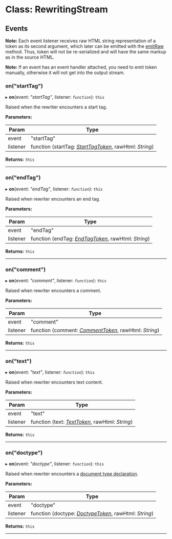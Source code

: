 # Class: RewritingStream

## Events

**Note:** Each event listener receives raw HTML string representation of a token as its second
argument, which later can be emitted with the [emitRaw](#emit_raw) method. Thus, token will not be
re-serialized and will have the same markup as in the source HTML.

**Note:** If an event has an event handler attached, you need to emit token manually, otherwise
it will not get into the output stream.

<a id="on_starttag"></a>

###  on("startTag")

▸ **on**(event: *"startTag"*, listener: *`function`*): `this`

Raised when the rewriter encounters a start tag.

**Parameters:**

| Param | Type |
| ------ | ------ |
| event | "startTag" |
| listener | function (startTag: *[StartTagToken](../../parse5-sax-parser/docs/tokens/start-tag.md)*, rawHtml: *String*) |

**Returns:** `this`

___
<a id="on_endtag"></a>

###  on("endTag")

▸ **on**(event: *"endTag"*, listener: *`function`*): `this`

Raised when rewriter encounters an end tag.

**Parameters:**

| Param | Type |
| ------ | ------ |
| event | "endTag" |
| listener | function (endTag: *[EndTagToken](../../parse5-sax-parser/docs/tokens/end-tag.md)*, rawHtml: *String*) |

**Returns:** `this`

___
<a id="on_comment"></a>

###  on("comment")

▸ **on**(event: *"comment"*, listener: *`function`*): `this`

Raised when rewriter encounters a comment.

**Parameters:**

| Param | Type |
| ------ | ------ |
| event | "comment" |
| listener | function (comment: *[CommentToken](../../parse5-sax-parser/docs/tokens/comment.md)*, rawHtml: *String*) |

**Returns:** `this`

___
<a id="on_text"></a>

###  on("text")

▸ **on**(event: *"text"*, listener: *`function`*): `this`

Raised when rewriter encounters text content.

**Parameters:**

| Param | Type |
| ------ | ------ |
| event | "text" |
| listener | function (text: *[TextToken](../../parse5-sax-parser/docs/tokens/text.md)*, rawHtml: *String*)|

**Returns:** `this`

___
<a id="on_doctype"></a>

###  on("doctype")

▸ **on**(event: *"doctype"*, listener: *`function`*): `this`

Raised when rewriter encounters a [document type declaration](https://en.wikipedia.org/wiki/Document_type_declaration).

**Parameters:**

| Param | Type |
| ------ | ------ |
| event | "doctype" |
| listener | function (doctype: *[DoctypeToken](../../parse5-sax-parser/docs/tokens/doctype.md)*, rawHtml: *String*) |

**Returns:** `this`

___
